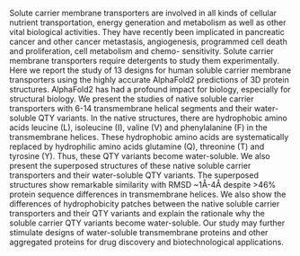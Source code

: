 Solute carrier membrane transporters are involved in all kinds of cellular nutrient
transportation, energy generation and metabolism as well as other vital biological activities.
They have recently been implicated in pancreatic cancer and other cancer metastasis,
angiogenesis, programmed cell death and proliferation, cell metabolism and chemo-
sensitivity. Solute carrier membrane transporters require detergents to study them
experimentally. Here we report the study of 13 designs for human soluble carrier membrane
transporters using the highly accurate AlphaFold2 predictions of 3D protein structures.
AlphaFold2 has had a profound impact for biology, especially for structural biology. We
present the studies of native soluble carrier transporters with 6-14 transmembrane helical
segments and their water-soluble QTY variants. In the native structures, there are
hydrophobic amino acids leucine (L), isoleucine (I), valine (V) and phenylalanine (F) in the
transmembrane helices. These hydrophobic amino acids are systematically replaced by
hydrophilic amino acids glutamine (Q), threonine (T) and tyrosine (Y). Thus, these QTY
variants become water-soluble. We also present the superposed structures of these native
soluble carrier transporters and their water-soluble QTY variants. The superposed structures
show remarkable similarity with RMSD ~1Å-4Å despite &gt;46% protein sequence differences in
transmembrane helices. We also show the differences of hydrophobicity patches between
the native soluble carrier transporters and their QTY variants and explain the rationale why
the soluble carrier QTY variants become water-soluble. Our study may further stimulate
designs of water-soluble transmembrane proteins and other aggregated proteins for drug
discovery and biotechnological applications.
